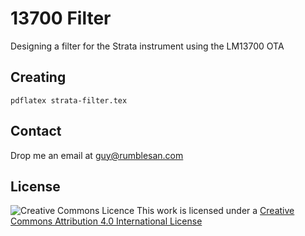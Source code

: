 # 13700 Filter

Designing a filter for the Strata instrument using the LM13700 OTA

## Creating

`pdflatex strata-filter.tex`

## Contact

Drop me an email at guy@rumblesan.com


## License

![Creative Commons Licence]("https://i.creativecommons.org/l/by/4.0/88x31.png")
This work is licensed under a [Creative Commons Attribution 4.0 International License]("http://creativecommons.org/licenses/by/4.0/")

